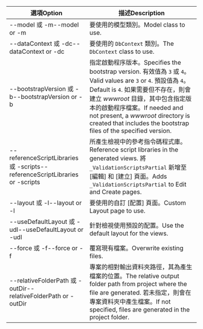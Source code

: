 <!-- Options common to Razor Pages and Controller -->
| <span data-ttu-id="41b64-101">選項</span><span class="sxs-lookup"><span data-stu-id="41b64-101">Option</span></span>               | <span data-ttu-id="41b64-102">描述</span><span class="sxs-lookup"><span data-stu-id="41b64-102">Description</span></span>|
| ----------------- | ------------ |
| <span data-ttu-id="41b64-103">--model 或 -m</span><span class="sxs-lookup"><span data-stu-id="41b64-103">--model or -m</span></span>  | <span data-ttu-id="41b64-104">要使用的模型類別。</span><span class="sxs-lookup"><span data-stu-id="41b64-104">Model class to use.</span></span> |
| <span data-ttu-id="41b64-105">--dataContext 或 -dc</span><span class="sxs-lookup"><span data-stu-id="41b64-105">--dataContext or -dc</span></span>  | <span data-ttu-id="41b64-106">要使用的 `DbContext` 類別。</span><span class="sxs-lookup"><span data-stu-id="41b64-106">The `DbContext` class to use.</span></span> |
| <span data-ttu-id="41b64-107">--bootstrapVersion 或 -b</span><span class="sxs-lookup"><span data-stu-id="41b64-107">--bootstrapVersion or -b</span></span>  | <span data-ttu-id="41b64-108">指定啟動程序版本。</span><span class="sxs-lookup"><span data-stu-id="41b64-108">Specifies the bootstrap version.</span></span> <span data-ttu-id="41b64-109">有效值為 `3` 或 `4`。</span><span class="sxs-lookup"><span data-stu-id="41b64-109">Valid values are `3` or `4`.</span></span> <span data-ttu-id="41b64-110">預設值為 `4`。</span><span class="sxs-lookup"><span data-stu-id="41b64-110">Default is `4`.</span></span> <span data-ttu-id="41b64-111">如果需要但不存在，則會建立 *wwwroot* 目錄，其中包含指定版本的啟動程序檔案。</span><span class="sxs-lookup"><span data-stu-id="41b64-111">If needed and not present, a *wwwroot* directory is created that includes the bootstrap files of the specified version.</span></span> |
| <span data-ttu-id="41b64-112">--referenceScriptLibraries 或 -scripts</span><span class="sxs-lookup"><span data-stu-id="41b64-112">--referenceScriptLibraries or -scripts</span></span> |  <span data-ttu-id="41b64-113">所產生檢視中的參考指令碼程式庫。</span><span class="sxs-lookup"><span data-stu-id="41b64-113">Reference script libraries in the generated views.</span></span> <span data-ttu-id="41b64-114">將 `_ValidationScriptsPartial` 新增至 [編輯] 和 [建立] 頁面。</span><span class="sxs-lookup"><span data-stu-id="41b64-114">Adds `_ValidationScriptsPartial` to Edit and Create pages.</span></span> |
| <span data-ttu-id="41b64-115">--layout 或 -l</span><span class="sxs-lookup"><span data-stu-id="41b64-115">--layout or -l</span></span> | <span data-ttu-id="41b64-116">要使用的自訂 [配置] 頁面。</span><span class="sxs-lookup"><span data-stu-id="41b64-116">Custom Layout page to use.</span></span> |
| <span data-ttu-id="41b64-117">--useDefaultLayout 或 -udl</span><span class="sxs-lookup"><span data-stu-id="41b64-117">--useDefaultLayout or -udl</span></span> | <span data-ttu-id="41b64-118">針對檢視使用預設的配置。</span><span class="sxs-lookup"><span data-stu-id="41b64-118">Use the default layout for the views.</span></span> |
| <span data-ttu-id="41b64-119">--force 或 -f</span><span class="sxs-lookup"><span data-stu-id="41b64-119">--force or -f</span></span> | <span data-ttu-id="41b64-120">覆寫現有檔案。</span><span class="sxs-lookup"><span data-stu-id="41b64-120">Overwrite existing files.</span></span> |
| <span data-ttu-id="41b64-121">--relativeFolderPath 或 -outDir</span><span class="sxs-lookup"><span data-stu-id="41b64-121">--relativeFolderPath or -outDir</span></span> | <span data-ttu-id="41b64-122">專案的相對輸出資料夾路徑，其為產生檔案的位置。</span><span class="sxs-lookup"><span data-stu-id="41b64-122">The relative output folder path from project where the file are generated.</span></span> <span data-ttu-id="41b64-123">若未指定，則會在專案資料夾中產生檔案。</span><span class="sxs-lookup"><span data-stu-id="41b64-123">If not specified, files are generated in the project folder.</span></span> |